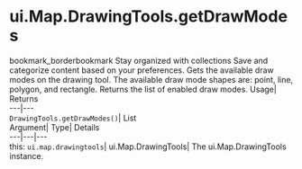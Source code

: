  
#  ui.Map.DrawingTools.getDrawModes 
bookmark_borderbookmark Stay organized with collections  Save and categorize content based on your preferences.
Gets the available draw modes on the drawing tool. The available draw mode shapes are: point, line, polygon, and rectangle. 
Returns the list of enabled draw modes.
Usage| Returns  
---|---  
`DrawingTools.getDrawModes()`| List  
Argument| Type| Details  
---|---|---  
this: `ui.map.drawingtools`| ui.Map.DrawingTools| The ui.Map.DrawingTools instance.  
